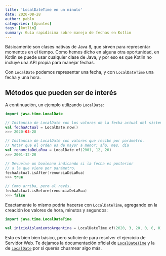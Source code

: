 ```yaml
---
title: 'LocalDateTime en un minuto'
date: 2020-08-28
author: pablo
categories: [Apuntes]
tags: [kotlin]
summary: Guía rapidísima sobre manejo de fechas en Kotlin
---
```


Básicamente son clases nativas de Java 8, que sirven para representar momentos en el tiempo. Como hemos dicho en alguna otra oportunidad, en Kotlin se puede usar cualquier clase de Java, y por eso es que Kotlin no incluye una API propia para manejar fechas.

Con `LocalDate` podemos representar una fecha, y con `LocalDateTime` una fecha y una hora.

## Métodos que pueden ser de interés

A continuación, un ejemplo utilizando `LocalDate`:

``` kotlin
import java.time.LocalDate

// Instancia de LocalDate con los valores de la fecha actual del sistema.
val fechaActual = LocalDate.now()
>>> 2020-08-28

// Instancia de LocalDate con valores que recibe por parámetro.
// Notar que el orden es de mayor a menor: año, mes, día
val renunciaDeLaRua = LocalDate.of(2001, 12, 20)
>>> 2001-12-20

// Devuelve un booleano indicando si la fecha es posterior
// a la que viene por parámetro.
fechaActual.isAfter(renunciaDeLaRua)
>>> true

// Como arriba, pero al revés.
fechaActual.isBefore(renunciaDeLaRua)
>>> false
```

Exactamente lo mismo podría hacerse con `LocalDateTime`, agregando en la creación los valores de hora, minutos y segundos:

```kotlin
import java.time.LocalDateTime

val inicioAislamientoArgentina = LocalDateTime.of(2020, 3, 20, 0, 0, 0)
```

Esto es bien bien básico, pero suficiente para resolver el ejercicio de Servidor Web. Te dejamos la documentación oficial de [`LocalDateTime`](https://docs.oracle.com/javase/8/docs/api/java/time/LocalDateTime.html) y la de [`LocalDate`](https://docs.oracle.com/javase/8/docs/api/java/time/LocalDate.html) por si querés chusmear algo más.
